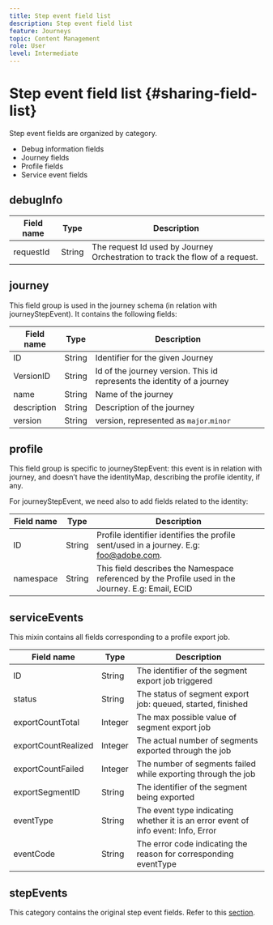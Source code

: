 ```yaml
---
title: Step event field list
description: Step event field list
feature: Journeys
topic: Content Management
role: User
level: Intermediate
---
```

# Step event field list {#sharing-field-list}

Step event fields are organized by category.

* Debug information fields
* Journey fields
* Profile fields
* Service event fields

## debugInfo

|Field name|Type|Description|
|---|---|------------|
|requestId|String|The request Id used by Journey Orchestration to track the flow of a request.|

## journey

This field group is used in the journey schema (in relation with journeyStepEvent). It contains the following fields:

|Field name|Type|Description|
|---|---|------------|
|ID|String|Identifier for the given Journey|
|VersionID|String|Id of the journey version. This id represents the identity of a journey|
|name|String|Name of the journey|
|description|String|Description of the journey|
|version|String|version, represented as `major`.`minor`|

## profile

This field group is specific to journeyStepEvent: this event is in relation with journey, and doesn’t have the identityMap, describing the profile identity, if any.

For journeyStepEvent, we need also to add fields related to the identity:

|Field name|Type|Description|
|---|---|------------|
|ID|String|Profile identifier identifies the profile sent/used in a journey. E.g: foo@adobe.com.|
|namespace|String|This field describes the Namespace referenced by the Profile used in the Journey. E.g: Email, ECID|

## serviceEvents

This mixin contains all fields corresponding to a profile export job. 

|Field name|Type|Description|
|---|---|------------|
|ID|String|The identifier of the segment export job triggered|
|status|String|The status of segment export job: queued, started, finished|
|exportCountTotal|Integer|The max possible value of segment export job|
|exportCountRealized|Integer|The actual number of segments exported through the job|
|exportCountFailed|Integer|The number of segments failed while exporting through the job|
|exportSegmentID|String|The identifier of the segment being exported|
|eventType|String|The event type indicating whether it is an error event of info event: Info, Error|
|eventCode|String|The error code indicating the reason for corresponding eventType|

## stepEvents

This category contains the original step event fields. Refer to this [section](../building-journeys/sharing-legacy-fields.md).
